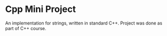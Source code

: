 # Cpp Mini Project

An implementation for strings, written in standard C++. Project was done as part of C++ course.
